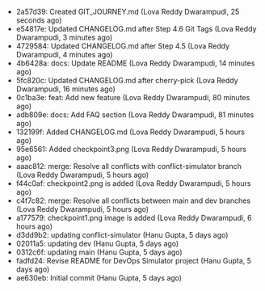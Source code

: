 - 2a57d39: Created GIT_JOURNEY.md (Lova Reddy Dwarampudi, 25 seconds ago)
- e54817e: Updated CHANGELOG.md after Step 4.6 Git Tags (Lova Reddy Dwarampudi, 3 minutes ago)
- 4729584: Updated CHANGELOG.md after Step 4.5 (Lova Reddy Dwarampudi, 4 minutes ago)
- 4b6428a: docs: Update README (Lova Reddy Dwarampudi, 14 minutes ago)
- 5fc820c: Updated CHANGELOG.md after cherry-pick (Lova Reddy Dwarampudi, 16 minutes ago)
- 0c1ba3e: feat: Add new feature (Lova Reddy Dwarampudi, 80 minutes ago)
- adb809e: docs: Add FAQ section (Lova Reddy Dwarampudi, 81 minutes ago)
- 132199f: Added CHANGELOG.md (Lova Reddy Dwarampudi, 5 hours ago)
- 95e6561: Added checkpoint3.png (Lova Reddy Dwarampudi, 5 hours ago)
- aaac812: merge: Resolve all conflicts with conflict-simulator branch (Lova Reddy Dwarampudi, 5 hours ago)
- f44c0af: checkpoint2.png is added (Lova Reddy Dwarampudi, 5 hours ago)
- c4f7c82: merge: Resolve all conflicts between main and dev branches (Lova Reddy Dwarampudi, 5 hours ago)
- a177579: checkpoint1.png image is added (Lova Reddy Dwarampudi, 6 hours ago)
- d3dd9b2: updating conflict-simulator (Hanu Gupta, 5 days ago)
- 02011a5: updating dev (Hanu Gupta, 5 days ago)
- 0312c6f: updating main (Hanu Gupta, 5 days ago)
- fadfd24: Revise README for DevOps Simulator project (Hanu Gupta, 5 days ago)
- ae630eb: Initial commit (Hanu Gupta, 5 days ago)